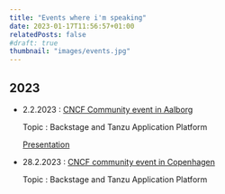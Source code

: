 ```yaml
---
title: "Events where i'm speaking"
date: 2023-01-17T11:56:57+01:00
relatedPosts: false
#draft: true
thumbnail: "images/events.jpg"
---
```

## 2023

- 2.2.2023 : [CNCF Community event in Aalborg](https://community.cncf.io/events/details/cncf-aalborg-presents-how-to-pave-paths-for-developers-and-ops-with-backstagetap-cartographer/)

    Topic : Backstage and Tanzu Application Platform

    [Presentation](2023/2023_2_CNCF_TAP_Backstage.pdf)

- 28.2.2023 : [CNCF community event in Copenhagen](https://community.cncf.io/events/details/cncf-copenhagen-presents-secure-and-manage-your-kubernetes-platform-like-a-pro/)

    Topic : Backstage and Tanzu Application Platform
